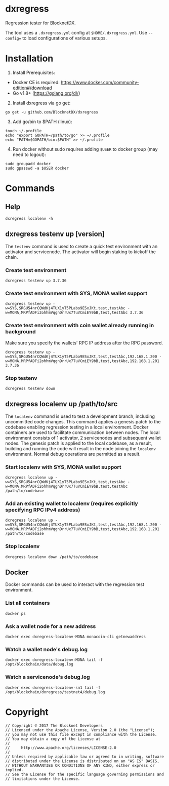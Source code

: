 # dxregress

Regression tester for BlocknetDX.

The tool uses a `.dxregress.yml` config at `$HOME/.dxregress.yml`.
Use `--config=` to load configurations of various setups.

# Installation

1) Install Prerequisites:
* Docker CE is required: https://www.docker.com/community-edition#/download
* Go v1.8+ (https://golang.org/dl/)

2) Install dxregress via go get:
```
go get -u github.com/BlocknetDX/dxregress
```

3) Add go/bin to $PATH (linux):
```
touch ~/.profile
echo "export GOPATH=/path/to/go" >> ~/.profile
echo "PATH=$GOPATH/bin:$PATH" >> ~/.profile
```

4) Run docker without sudo requires adding `$USER` to docker group (may need to logout):
```
sudo groupadd docker
sudo gpasswd -a $USER docker
```

# Commands 

## Help
```
dxregress localenv -h
```

## dxregress testenv up [version]

The `testenv` command is used to create a quick test environment with an activator and servicenode. The activator will begin staking to kickoff the chain.

### Create test environment
```
dxregress testenv up 3.7.36
```

### Create test environment with SYS, MONA wallet support
```
dxregress testenv up -w=SYS,SRGU54nrCQWdKj4TUX1yT5PLabo9ESxJKt,test,testAbc -w=MONA,MRPfADFi2ohhmVqgnDrrUx7TuVCmiEY9bB,test,testAbc 3.7.36
```

### Create test environment with coin wallet already running in background

Make sure you specify the wallets' RPC IP address after the RPC password.
```
dxregress testenv up -w=SYS,SRGU54nrCQWdKj4TUX1yT5PLabo9ESxJKt,test,testAbc,192.168.1.200 -w=MONA,MRPfADFi2ohhmVqgnDrrUx7TuVCmiEY9bB,test,testAbc,192.168.1.201 3.7.36
```

### Stop testenv
```
dxregress testenv down
```

## dxregress localenv up /path/to/src

The `localenv` command is used to test a development branch, including uncommitted code changes. This command applies a genesis patch to the codebase enabling regression testing in a local environment. Docker containers are used to facilitate communication between nodes. The local environment consists of 1 activator, 2 servicenodes and subsequent wallet nodes. The genesis patch is applied to the local codebase, as a result, building and running the code will result in the node joining the `localenv` environment. Normal debug operations are permitted as a result.

### Start localenv with SYS, MONA wallet support
```
dxregress localenv up -w=SYS,SRGU54nrCQWdKj4TUX1yT5PLabo9ESxJKt,test,testAbc -w=MONA,MRPfADFi2ohhmVqgnDrrUx7TuVCmiEY9bB,test,testAbc /path/to/codebase
```

### Add an existing wallet to localenv (requires explicitly specifying RPC IPv4 address)
```
dxregress localenv up -w=SYS,SRGU54nrCQWdKj4TUX1yT5PLabo9ESxJKt,test,testAbc,192.168.1.200 -w=MONA,MRPfADFi2ohhmVqgnDrrUx7TuVCmiEY9bB,test,testAbc,192.168.1.201 /path/to/codebase
```

### Stop localenv
```
dxregress localenv down /path/to/codebase
```

## Docker

Docker commands can be used to interact with the regression test environment.

### List all containers
```
docker ps
```

### Ask a wallet node for a new address
```
docker exec dxregress-localenv-MONA monacoin-cli getnewaddress
```

### Watch a wallet node's debug.log
```
docker exec dxregress-localenv-MONA tail -f /opt/blockchain/data/debug.log
```

### Watch a servicenode's debug.log
```
docker exec dxregress-localenv-sn1 tail -f /opt/blockchain/dxregress/testnet4/debug.log
```

# Copyright

```
// Copyright © 2017 The Blocknet Developers
// Licensed under the Apache License, Version 2.0 (the "License");
// you may not use this file except in compliance with the License.
// You may obtain a copy of the License at
//
//     http://www.apache.org/licenses/LICENSE-2.0
//
// Unless required by applicable law or agreed to in writing, software
// distributed under the License is distributed on an "AS IS" BASIS,
// WITHOUT WARRANTIES OR CONDITIONS OF ANY KIND, either express or implied.
// See the License for the specific language governing permissions and
// limitations under the License.
```
